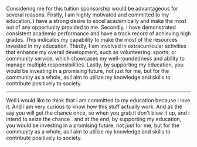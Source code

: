 Considering me for this tuition sponsorship would be advantageous for several reasons. Firstly, I am highly motivated and committed to my education. I have a strong desire to excel academically and make the most out of any opportunity provided to me. Secondly, I have demonstrated consistent academic performance and have a track record of achieving high grades. This indicates my capability to make the most of the resources invested in my education. Thirdly, I am involved in extracurricular activities that enhance my overall development, such as volunteering, sports, or community service, which showcases my well-roundedness and ability to manage multiple responsibilities. Lastly, by supporting my education, you would be investing in a promising future, not just for me, but for the community as a whole, as I aim to utilize my knowledge and skills to contribute positively to society.

---

Well i would like to think that i am committed to my education because i love it.
And i am very curious to know how this stuff actually work.
And as the say you will get the chance once, so when you grab it don't blow it up, and i intend to seize the chance .
and at the end, by supporting my education, you would be investing in a promising future, not just for me, but for the community as a whole, as I aim to utilize my knowledge and skills to contribute positively to society.